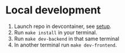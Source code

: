 # Local development

1. Launch repo in devcontainer, see [setup](../how-to/setup.md).
2. Run `make install` in your terminal.
3. Run `make dev-backend` in that same terminal
4. In another terminal run `make dev-frontend`.


